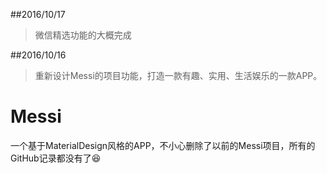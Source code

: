 
##2016/10/17

>微信精选功能的大概完成

##2016/10/16

>重新设计Messi的项目功能，打造一款有趣、实用、生活娱乐的一款APP。

# Messi
一个基于MaterialDesign风格的APP，不小心删除了以前的Messi项目，所有的GitHub记录都没有了😆
